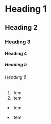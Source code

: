 # Heading 1
## Heading 2
### Heading 3
#### Heading 4
##### Heading 5
###### Heading 6

1. Item
2. Item
* Item
- Item
